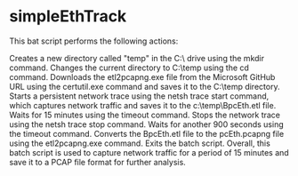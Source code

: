 # simpleEthTrack
This bat script performs the following actions:

Creates a new directory called "temp" in the C:\ drive using the mkdir command.
Changes the current directory to C:\temp using the cd command.
Downloads the etl2pcapng.exe file from the Microsoft GitHub URL using the certutil.exe command and saves it to the C:\temp directory.
Starts a persistent network trace using the netsh trace start command, which captures network traffic and saves it to the c:\temp\BpcEth.etl file.
Waits for 15 minutes using the timeout command.
Stops the network trace using the netsh trace stop command.
Waits for another 900 seconds using the timeout command.
Converts the BpcEth.etl file to the pcEth.pcapng file using the etl2pcapng.exe command.
Exits the batch script.
Overall, this batch script is used to capture network traffic for a period of 15 minutes and save it to a PCAP file format for further analysis.
